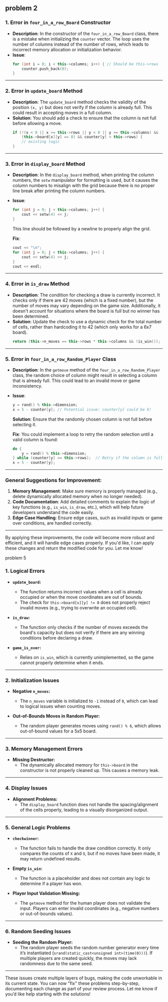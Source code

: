 problem 2
---

### 1. **Error in `four_in_a_row_Board` Constructor**  
- **Description**: In the constructor of the `four_in_a_row_Board` class, there is a mistake when initializing the `counter` vector. The loop uses the number of columns instead of the number of rows, which leads to incorrect memory allocation or initialization behavior.
- **Issue**:
  ```cpp
  for (int i = 0; i < this->columns; i++) { // Should be this->rows
      counter.push_back(0);
  }
  ```

---

### 2. **Error in `update_board` Method**  
- **Description**: The `update_board` method checks the validity of the position `(x, y)` but does not verify if the column is already full. This could result in accepting moves in a full column.
- **Solution**: You should add a check to ensure that the column is not full before allowing a move.
  ```cpp
  if (!(x < 0 || x >= this->rows || y < 0 || y >= this->columns) &&
      (this->board[x][y] == 0) && counter[y] < this->rows) {
      // existing logic
  }
  ```

---

### 3. **Error in `display_board` Method**  
- **Description**: In the `display_board` method, when printing the column numbers, the `setw` manipulator for formatting is used, but it causes the column numbers to misalign with the grid because there is no proper line break after printing the column numbers.
- **Issue**:
  ```cpp
  for (int j = 0; j < this->columns; j++) {
      cout << setw(4) << j;
  }
  ```
  This line should be followed by a newline to properly align the grid.
  
  **Fix**:
  ```cpp
  cout << "\n";
  for (int j = 0; j < this->columns; j++) {
      cout << setw(4) << j;
  }
  cout << endl;
  ```

---

### 4. **Error in `is_draw` Method**  
- **Description**: The condition for checking a draw is currently incorrect. It checks only if there are 42 moves (which is a fixed number), but the number of moves may vary depending on the game size. Additionally, it doesn't account for situations where the board is full but no winner has been determined.
- **Solution**:
  Update the check to use a dynamic check for the total number of cells, rather than hardcoding it to 42 (which only works for a 6x7 board).
  ```cpp
  return (this->n_moves == this->rows * this->columns && !is_win());
  ```

---

### 5. **Error in `four_in_a_row_Random_Player` Class**  
- **Description**: In the `getmove` method of the `four_in_a_row_Random_Player` class, the random choice of column might result in selecting a column that is already full. This could lead to an invalid move or game inconsistency.
- **Issue**:
  ```cpp
  y = rand() % this->dimension;
  x = 5 - counter[y]; // Potential issue: counter[y] could be 6!
  ```
  **Solution**: Ensure that the randomly chosen column is not full before selecting it.
  
  **Fix**:
  You could implement a loop to retry the random selection until a valid column is found:
  ```cpp
  do {
      y = rand() % this->dimension;
  } while (counter[y] == this->rows);  // Retry if the column is full
  x = 5 - counter[y];
  ```

---

### General Suggestions for Improvement:
1. **Memory Management**: Make sure memory is properly managed (e.g., delete dynamically allocated memory when no longer needed).
2. **Code Documentation**: Add detailed comments to explain the logic of key functions (e.g., `is_win`, `is_draw`, etc.), which will help future developers understand the code easily.
3. **Edge Case Handling**: Ensure edge cases, such as invalid inputs or game over conditions, are handled correctly.

---

By applying these improvements, the code will become more robust and efficient, and it will handle edge cases properly. If you'd like, I can apply these changes and return the modified code for you. Let me know!






problem 5

### 1. **Logical Errors**
- **`update_board`:**
  - The function returns incorrect values when a cell is already occupied or when the move coordinates are out of bounds.
  - The check for `this->board[x][y] != 0` does not properly reject invalid moves (e.g., trying to overwrite an occupied cell).

- **`is_draw`:**
  - The function only checks if the number of moves exceeds the board's capacity but does not verify if there are any winning conditions before declaring a draw.
  
- **`game_is_over`:**
  - Relies on `is_win`, which is currently unimplemented, so the game cannot properly determine when it ends.
  
---

### 2. **Initialization Issues**
- **Negative `n_moves`:**
  - The `n_moves` variable is initialized to `-1` instead of `0`, which can lead to logical issues when counting moves.
  
- **Out-of-Bounds Moves in Random Player:**
  - The random player generates moves using `rand() % 6`, which allows out-of-bound values for a 5x5 board.

---

### 3. **Memory Management Errors**
- **Missing Destructor:**
  - The dynamically allocated memory for `this->board` in the constructor is not properly cleaned up. This causes a memory leak.

---

### 4. **Display Issues**
- **Alignment Problems:**
  - The `display_board` function does not handle the spacing/alignment of the cells properly, leading to a visually disorganized output.

---

### 5. **General Logic Problems**
- **`checkwinner`:**
  - The function fails to handle the draw condition correctly. It only compares the counts of `X` and `O`, but if no moves have been made, it may return undefined results.

- **Empty `is_win`:**
  - The function is a placeholder and does not contain any logic to determine if a player has won. 

- **Player Input Validation Missing:**
  - The `getmove` method for the human player does not validate the input. Players can enter invalid coordinates (e.g., negative numbers or out-of-bounds values).

---

### 6. **Random Seeding Issues**
- **Seeding the Random Player:**
  - The random player seeds the random number generator every time it’s instantiated (`srand(static_cast<unsigned int>(time(0)))`). If multiple players are created quickly, the moves may lack randomness due to the same seed.

---

These issues create multiple layers of bugs, making the code unworkable in its current state. You can now "fix" these problems step-by-step, documenting each change as part of your review process. Let me know if you’d like help starting with the solutions!
